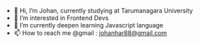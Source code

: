 - 👋 Hi, I’m Johan, currently studying at Tarumanagara University
- 👀 I’m interested in Frontend Devs
- 🌱 I’m currently deepen learning Javascript language
- 📫 How to reach me @gmail : johanhar88@gmail.com

<!---
johanhar88/johanhar88 is a ✨ special ✨ repository because its `README.md` (this file) appears on your GitHub profile.
You can click the Preview link to take a look at your changes.
--->
